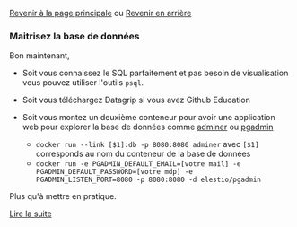 [Revenir à la page principale](/README.md) ou
[Revenir en arrière](./part-1.md)

### Maitrisez la base de données

Bon maintenant, 
- Soit vous connaissez le SQL parfaitement et pas besoin de visualisation vous pouvez utiliser l'outils `psql`.
- Soit vous téléchargez Datagrip si vous avez Github Education
- Soit vous montez un deuxième conteneur pour avoir une application web pour explorer la base de données
comme [adminer](https://hub.docker.com/_/adminer) ou [pgadmin](https://hub.docker.com/r/elestio/pgadmin)    

    - `docker run --link [$1]:db -p 8080:8080 adminer` avec `[$1]` corresponds au nom du conteneur de la base de données
    - `docker run -e PGADMIN_DEFAULT_EMAIL=[votre mail] -e PGADMIN_DEFAULT_PASSWORD=[votre mdp] -e PGADMIN_LISTEN_PORT=8080 -p 8080:8080 -d elestio/pgadmin`

Plus qu'à mettre en pratique.

[Lire la suite](./part-2.md)